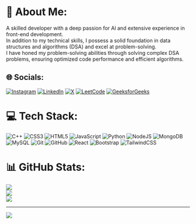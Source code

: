 # 💫 About Me:
A skilled developer with a deep passion for Al and extensive experience in front-end development.<br>In addition to my technical skills, I possess a solid foundation in data structures and algorithms (DSA) and excel at problem-solving.<br> I have honed my problem-solving abilities through solving complex DSA problems, ensuring optimized code performance and efficient algorithms.


## 🌐 Socials:
[![Instagram](https://img.shields.io/badge/Instagram-%23E4405F.svg?logo=Instagram&logoColor=white)](https://www.instagram.com/dp_thakur___07/)  [![LinkedIn](https://img.shields.io/badge/LinkedIn-%230077B5.svg?logo=linkedin&logoColor=white)](https://www.linkedin.com/in/durgaprasad-parmar-107567227/)  [![X](https://img.shields.io/badge/X-black.svg?logo=X&logoColor=white)](https://x.com/dpthakur56949)  [![LeetCode](https://img.shields.io/badge/LeetCode-%23FFA116.svg?logo=LeetCode&logoColor=white)](https://leetcode.com/u/Dpthakur_07/)  [![GeeksforGeeks](https://img.shields.io/badge/GeeksforGeeks-%2307C160.svg?logo=GeeksforGeeks&logoColor=white)](https://www.geeksforgeeks.org/user/parmardurgaf7bd/)


# 💻 Tech Stack:
![C++](https://img.shields.io/badge/c++-%2300599C.svg?style=for-the-badge&logo=c%2B%2B&logoColor=white) ![CSS3](https://img.shields.io/badge/css3-%231572B6.svg?style=for-the-badge&logo=css3&logoColor=white) ![HTML5](https://img.shields.io/badge/html5-%23E34F26.svg?style=for-the-badge&logo=html5&logoColor=white) ![JavaScript](https://img.shields.io/badge/javascript-%23323330.svg?style=for-the-badge&logo=javascript&logoColor=%23F7DF1E) ![Python](https://img.shields.io/badge/python-3670A0?style=for-the-badge&logo=python&logoColor=ffdd54) ![NodeJS](https://img.shields.io/badge/node.js-6DA55F?style=for-the-badge&logo=node.js&logoColor=white) ![MongoDB](https://img.shields.io/badge/MongoDB-%234ea94b.svg?style=for-the-badge&logo=mongodb&logoColor=white) ![MySQL](https://img.shields.io/badge/mysql-4479A1.svg?style=for-the-badge&logo=mysql&logoColor=white) ![Git](https://img.shields.io/badge/git-%23F05033.svg?style=for-the-badge&logo=git&logoColor=white) ![GitHub](https://img.shields.io/badge/github-%23121011.svg?style=for-the-badge&logo=github&logoColor=white) ![React](https://img.shields.io/badge/react-%2320232a.svg?style=for-the-badge&logo=react&logoColor=%2361DAFB) ![Bootstrap](https://img.shields.io/badge/bootstrap-%238511FA.svg?style=for-the-badge&logo=bootstrap&logoColor=white) ![TailwindCSS](https://img.shields.io/badge/tailwindcss-%2338B2AC.svg?style=for-the-badge&logo=tailwind-css&logoColor=white)
# 📊 GitHub Stats:
![](https://github-readme-stats.vercel.app/api?username=Dp-Thakur-07&theme=dark&hide_border=false&include_all_commits=true&count_private=false)<br/>
![](https://github-readme-streak-stats.herokuapp.com/?user=Dp-Thakur-07&theme=dark&hide_border=false)<br/>
![](https://github-readme-stats.vercel.app/api/top-langs/?username=Dp-Thakur-07&theme=dark&hide_border=false&include_all_commits=true&count_private=false&layout=compact)

---
[![](https://visitcount.itsvg.in/api?id=Dp-Thakur-07&icon=0&color=0)](https://visitcount.itsvg.in)

<!-- Proudly created with GPRM ( https://gprm.itsvg.in ) -->
